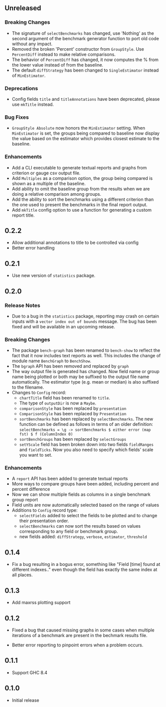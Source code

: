 ## Unreleased

### Breaking Changes

* The signature of `selectBenchmarks` has changed, use 'Nothing' as the second
  argument of the benchmark generator function to port old code without any
  impact.
* Removed the broken 'Percent' constructor from `GroupStyle`. Use `PercentDiff`
  instead to make relative comparisons.
* The behavior of `PercentDiff` has changed, it now computes the % from the
  lower value instead of from the baseline.
* The default `diffStrategy` has been changed to `SingleEstimator` instead of
  `MinEstimator`.

### Deprecations

* Config fields `title` and `titleAnnotations` have been deprecated, please use
  `mkTitle` instead.

### Bug Fixes

* `GroupStyle Absolute` now honors the `MinEstimator` setting. When
  `MinEstimator` is set, the groups being compared to baseline now display the
  value based on the estimator which provides closest estimate to the baseline.

### Enhancements

* Add a CLI executable to generate textual reports and graphs from criterion or
  gauge csv output file.
* Add `Multiples` as a comparison option, the group being compared is shown as
  a multiple of the baseline.
* Add ability to omit the baseline group from the results when we are doing a
  relative comparison among groups.
* Add the ability to sort the benchmarks using a different criterion than the
  one used to present the benchmarks in the final report output.
* Add `mkTitle` config option to use a function for generating a custom report
  title.

## 0.2.2

* Allow additional annotations to title to be controlled via config
* Better error handling

## 0.2.1

* Use new version of `statistics` package.

## 0.2.0

### Release Notes

* Due to a bug in the `statistics` package, reporting may crash on certain
  inputs with a `vector index out of bounds` message. The bug has been fixed
  and will be available in an upcoming release.

### Breaking Changes

* The package `bench-graph` has been renamed to `bench-show` to reflect the
  fact that it now includes text reports as well. This includes the change of
  module name `BenchGraph` to `BenchShow`.
* The `bgraph` API has been removed and replaced by `graph`
* The way output file is generated has changed. Now field name or group name
  being plotted or both may be suffixed to the output file name automatically.
  The estimator type (e.g. mean or median) is also suffixed to the filename.
* Changes to `Config` record:
    * `chartTitle` field has been renamed to `title`.
    * The type of `outputDir` is now a `Maybe`.
    * `comparisonStyle` has been replaced by `presentation`
    * `ComparisonStyle` has been replaced by `Presentation`
    * `sortBenchmarks` has been replaced by `selectBenchmarks`. The new
      function can be defined as follows in terms of an older definition:
        `selectBenchmarks = \g ->
            sortBenchmarks $ either error (map fst) $ f (ColumnIndex 0)`
    * `sortBenchGroups` has been replaced by `selectGroups`
    * `setYScale` field has been broken down into two fields `fieldRanges` and
      `fieldTicks`. Now you also need to specify which fields' scale
      you want to set.

### Enhancements

* A `report` API has been added to generate textual reports
* More ways to compare groups have been added, including percent and percent
  difference
* Now we can show multiple fields as columns in a single benchmark group report
* Field units are now automatically selected based on the range of values
* Additions to `Config` record type:
  * `selectFields` added to select the fields to be plotted and to change
    their presentation order.
  * `selectBenchmarks` can now sort the results based on values corresponding to
    any field or benchmark group.
  * new fields added: `diffStrategy`, `verbose`, `estimator`, `threshold`

## 0.1.4

* Fix a bug resulting in a bogus error, something like "Field [time] found at
  different indexes.." even though the field has exactly the same index at all
  places.

## 0.1.3

* Add maxrss plotting support

## 0.1.2

* Fixed a bug that caused missing graphs in some cases when multiple iterations
  of a benchmark are present in the bechmark results file.

* Better error reporting to pinpoint errors when a problem occurs.

## 0.1.1

* Support GHC 8.4

## 0.1.0

* Initial release
